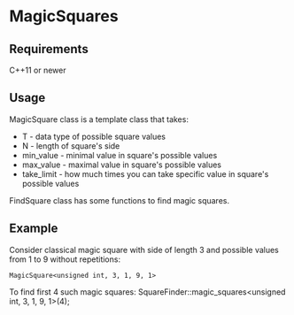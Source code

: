# MagicSquares

## Requirements
C++11 or newer

## Usage
MagicSquare class is a template class that takes:
- T - data type of possible square values
- N - length of square's side
- min_value - minimal value in square's possible values
- max_value - maximal value in square's possible values
- take_limit - how much times you can take specific value in square's possible values

FindSquare class has some functions to find magic squares.

## Example

Consider classical magic square with side of length 3 and possible values from 1 to 9 without repetitions:

`MagicSquare<unsigned int, 3, 1, 9, 1>`

To find first 4 such magic squares:
SquareFinder::magic_squares<unsigned int, 3, 1, 9, 1>(4);
